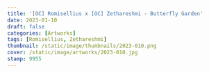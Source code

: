 ```yaml
---
title: '[OC] Romisellius x [OC] Zethareshmi - Butterfly Garden'
date: 2023-01-10
draft: false
categories: [Artworks]
tags: [Romisellius, Zethareshmi]
thumbnail: /static/image/thumbnails/2023-010.png
cover: /static/image/artworks/2023-010.jpg
stamp: 9955
---
```



